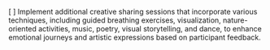 [ ] Implement additional creative sharing sessions that incorporate various techniques, including guided breathing exercises, visualization, nature-oriented activities, music, poetry, visual storytelling, and dance, to enhance emotional journeys and artistic expressions based on participant feedback.